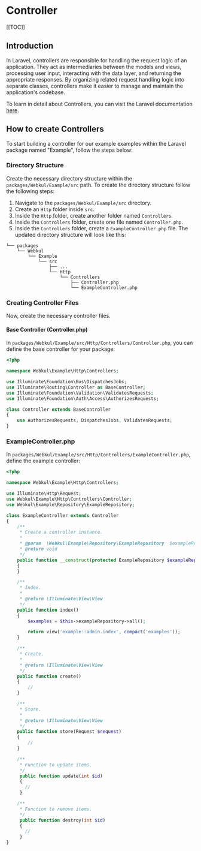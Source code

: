 # Controller

[[TOC]]

## Introduction

In Laravel, controllers are responsible for handling the request logic of an application. They act as intermediaries between the models and views, processing user input, interacting with the data layer, and returning the appropriate responses. By organizing related request handling logic into separate classes, controllers make it easier to manage and maintain the application's codebase.

To learn in detail about Controllers, you can visit the Laravel documentation [here](https://laravel.com/docs/11.x/controllers).

## How to create Controllers

To start building a controller for our example examples within the Laravel package named "Example", follow the steps below:

### Directory Structure

Create the necessary directory structure within the `packages/Webkul/Example/src` path. To create the directory structure follow the following steps:

1. Navigate to the `packages/Webkul/Example/src` directory.
2. Create an `Http` folder inside `src`.
3. Inside the `Http` folder, create another folder named `Controllers`.
4. Inside the `Controllers` folder, create one file named `Controller.php`.
5. Inside the `Controllers` folder, create a `ExampleController.php` file. The updated directory structure will look like this:

  ```
  └── packages
      └── Webkul
          └── Example
              └── src
                  ├── ...
                  └── Http
                      └── Controllers
                          ├── Controller.php
                          └── ExampleController.php
  ```

### Creating Controller Files

Now, create the necessary controller files.

#### Base Controller (Controller.php)

In `packages/Webkul/Example/src/Http/Controllers/Controller.php`, you can define the base controller for your package:

  ```php
  <?php

  namespace Webkul\Example\Http\Controllers;

  use Illuminate\Foundation\Bus\DispatchesJobs;
  use Illuminate\Routing\Controller as BaseController;
  use Illuminate\Foundation\Validation\ValidatesRequests;
  use Illuminate\Foundation\Auth\Access\AuthorizesRequests;

  class Controller extends BaseController
  {
      use AuthorizesRequests, DispatchesJobs, ValidatesRequests;
  }
  ```

### ExampleController.php

In `packages/Webkul/Example/src/Http/Controllers/ExampleController.php`, define the example controller:

  ```php
  <?php

  namespace Webkul\Example\Http\Controllers;

  use Illuminate\Http\Request;
  use Webkul\Example\Http\Controllers\Controller;
  use Webkul\Example\Repository\ExampleRepository;

  class ExampleController extends Controller
  {
      /**
       * Create a controller instance.
       * 
       * @param  \Webkul\Example\Repository\ExampleRepository  $exampleRepository
       * @return void
       */
      public function __construct(protected ExampleRepository $exampleRepository)
      {
      }

      /**
       * Index.
       * 
       * @return \Illuminate\View\View
       */
      public function index() 
      {
          $examples = $this->exampleRepository->all();

          return view('example::admin.index', compact('examples'));
      }

      /**
       * Create.
       * 
       * @return \Illuminate\View\View
       */
      public function create() 
      {
          //
      }

      /**
       * Store.
       * 
       * @return \Illuminate\View\View
       */
      public function store(Request $request)
      {
          //
      }

      /**
       * Function to update items.
       */
       public function update(int $id)
       {
         //
       }

      /**
       * Function to remove items.
       */
       public function destroy(int $id)
       {
         //
       }
  }
  ```
